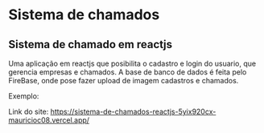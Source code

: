 # Sistema de chamados 



## Sistema de chamado em reactjs

Uma aplicação em reactjs que posibilita o cadastro e login do usuario, que gerencia empresas e chamados.
A base de banco de dados é feita pelo FireBase, onde pose fazer upload de imagem cadastros e chamados.

Exemplo:



Link do site: https://sistema-de-chamados-reactjs-5yix920cx-mauricioc08.vercel.app/
